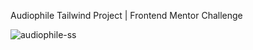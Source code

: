 Audiophile Tailwind Project | Frontend Mentor Challenge

![audiophile-ss](/images/audiophile-ss.png)